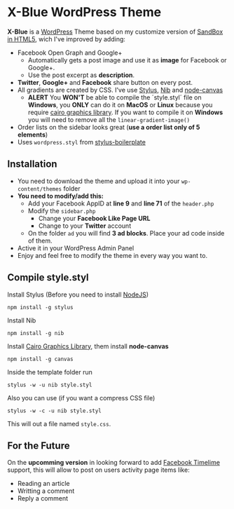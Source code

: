 # X-Blue WordPress Theme #
**X-Blue** is a [WordPress](http://www.wordpress.org/) Theme based on my customize version of [SandBox in HTML5](https://github.com/ikcam/Sandbox-HTML5), wich I've improved by adding:

* Facebook Open Graph and Google+
	* Automatically gets a post image and use it as **image** for Facebook or Google+.
	* Use the post excerpt as **description**.
* **Twitter**, **Google+** and **Facebook** share button on every post.
* All gradients are created by CSS. I've use [Stylus](https://github.com/LearnBoost/stylus), [Nib](https://github.com/visionmedia/nib) and [node-canvas](https://github.com/learnboost/node-canvas)
	* **ALERT** You **WON'T** be able to compile the ´style.styl´ file on **Windows**, you **ONLY** can do it on **MacOS** or **Linux** because you require [cairo graphics library](http://cairographics.org/download/). If you want to compile it on **Windows** you will need to remove all the `linear-gradient-image()`
* Order lists on the sidebar looks great (**use a order list only of 5 elements**)
* Uses `wordpress.styl` from [stylus-boilerplate](https://github.com/neojp/stylus-boilerplate)

## Installation ##
* You need to download the theme and upload it into your `wp-content/themes` folder
* **You need to modify/add this:**
	* Add your Facebook AppID at **line 9** and **line 71** of the `header.php`
	* Modify the `sidebar.php`
		* Change your **Facebook Like Page URL**
		* Change to your **Twitter** account
	* On the folder `ad` you will find **3 ad blocks**. Place your ad code inside of them.
* Active it in your WordPress Admin Panel
* Enjoy and feel free to modify the theme in every way you want to.

## Compile style.styl ##
Install Stylus (Before you need to install [NodeJS](http://nodejs.org))

	npm install -g stylus

Install Nib

	npm install -g nib

Install [Cairo Graphics Library](http://cairographics.org/download/), them install **node-canvas**

	npm install -g canvas

Inside the template folder run

	stylus -w -u nib style.styl

Also you can use (if you want a compress CSS file)

	stylus -w -c -u nib style.styl

This will out a file named `style.css`.

## For the Future ##
On the **upcomming version** in looking forward to add [Facebook Timelime](http://facebook.com/about/timeline) support, this will allow to post on users activity page items like:

* Reading an article
* Writting a comment
* Reply a comment